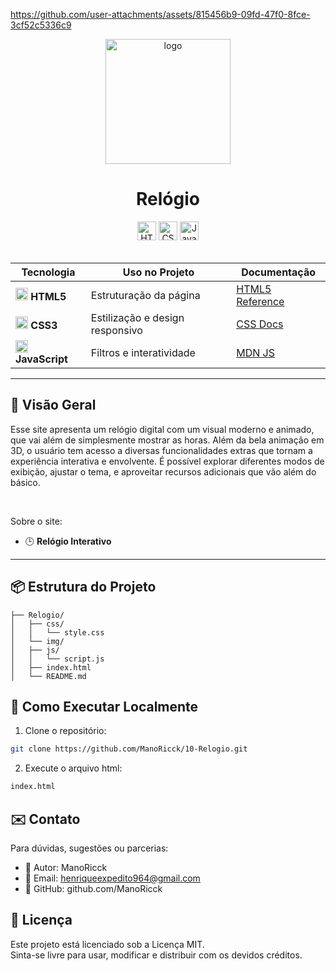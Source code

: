 https://github.com/user-attachments/assets/815456b9-09fd-47f0-8fce-3cf52c5336c9

<div align="center">
  <img src="https://github.com/user-attachments/assets/4e821765-ff17-42ca-a8f9-61422c28cf20" alt="logo" height="200">
</div>
<h1 align="center">  
  Relógio  
</h1>  

<div align="center">  
  <img src="https://img.shields.io/badge/HTML5-Estrutura-orange?logo=html5&style=for-the-badge" alt="HTML5" height="30">  
  <img src="https://img.shields.io/badge/CSS3-Estilo-blue?logo=css3&style=for-the-badge" alt="CSS3" height="30">  
  <img src="https://img.shields.io/badge/JavaScript-Interatividade-yellow?logo=javascript&style=for-the-badge" alt="JavaScript" height="30">  
</div>  

<br>  

<div align="center">  

| Tecnologia | Uso no Projeto | Documentação |  
|------------|----------------|--------------|  
| <img src="https://www.w3.org/html/logo/downloads/HTML5_Badge_256.png" width="20"> **HTML5** | Estruturação da página | [HTML5 Reference](https://developer.mozilla.org/pt-BR/docs/Web/HTML) |  
| <img src="https://cdn-icons-png.flaticon.com/512/732/732190.png" width="20"> **CSS3** | Estilização e design responsivo | [CSS Docs](https://developer.mozilla.org/pt-BR/docs/Web/CSS) |  
| <img src="https://cdn-icons-png.flaticon.com/512/5968/5968292.png" width="20"> **JavaScript** | Filtros e interatividade | [MDN JS](https://developer.mozilla.org/pt-BR/docs/Web/JavaScript) |  

</div>  

---  

## 🌟 Visão Geral  

Esse site apresenta um relógio digital com um visual moderno e animado, que vai além de simplesmente mostrar as horas. Além da bela animação em 3D, o usuário tem acesso a diversas funcionalidades extras que tornam a experiência interativa e envolvente. É possível explorar diferentes modos de exibição, ajustar o tema, e aproveitar recursos adicionais que vão além do básico.

<br>

Sobre o site:

- 🕒 **Relógio Interativo** 

---  


## 📦 Estrutura do Projeto  

```tree
├── Relogio/
│   ├── css/
│   │   └── style.css
│   └── img/
│   ├── js/
│   │   └── script.js
│   ├── index.html
│   └── README.md

```


## 🚀 Como Executar Localmente

1. Clone o repositório:
```bash
git clone https://github.com/ManoRicck/10-Relogio.git
```
2. Execute o arquivo html:
```bash
index.html
```


## ✉️ Contato

Para dúvidas, sugestões ou parcerias:

- 👤 Autor: ManoRicck
- 📧 Email: henriqueexpedito964@gmail.com
- 🧠 GitHub: github.com/ManoRicck

## 📄 Licença

Este projeto está licenciado sob a Licença MIT.<br>
Sinta-se livre para usar, modificar e distribuir com os devidos créditos.
